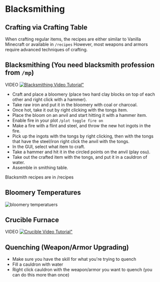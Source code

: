 # Blacksmithing

## Crafting via Crafting Table

When crafting regular items, the recipes are either similar to Vanilla Minecraft or available in `/recipes`
However, most weapons and armors require advanced techniques of crafting.

## Blacksmithing (You need blacksmith profession from `/mp`)

VIDEO
[![Blacksmithing Video Tutorial"](https://files.catbox.moe/ygzb71.png)](https://files.catbox.moe/1v85no.mp4)

- Craft and place a bloomery (place two hard clay blocks on top of each other and right click with a hammer).
- Take raw iron and put it in the bloomery with coal or charcoal.
- Once hot, take it out by right clicking with the tongs item.
- Place the bloom on an anvil and start hitting it with a hammer item.
- Enable fire in your plot `/plot toggle fire on`
- Make a fire with a flint and steel, and throw the new hot ingots in the fire.
- Pick up the ingots with the tongs by right clicking, then with the tongs that have the steel/iron right click the anvil with the tongs.
- In the GUI, select what item to craft.
- Take a hammer and hit it in the circled points on the anvil (play osu).
- Take out the crafted item with the tongs, and put it in a cauldron of water.
- Assemble in smithing table.

Blacksmith recipes are in /recipes

## Bloomery Temperatures

![bloomery temperatuers](https://files.catbox.moe/gu66iv.png)

## Crucible Furnace

VIDEO
[![Crucible Video Tutorial"](https://files.catbox.moe/sju1s4.jpg)](https://files.catbox.moe/hj4c9i.mp4)

## Quenching (Weapon/Armor Upgrading)

- Make sure you have the skill for what you're trying to quench
- Fill a cauldron with water
- Right click cauldron with the weapon/armor you want to quench (you can do this more than once)
